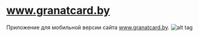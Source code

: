www.granatcard.by
=============
Приложение для мобильной версии сайта www.granatcard.by.
![alt tag](http://granat.nurcard.am/images/modules/github/screen.png)

